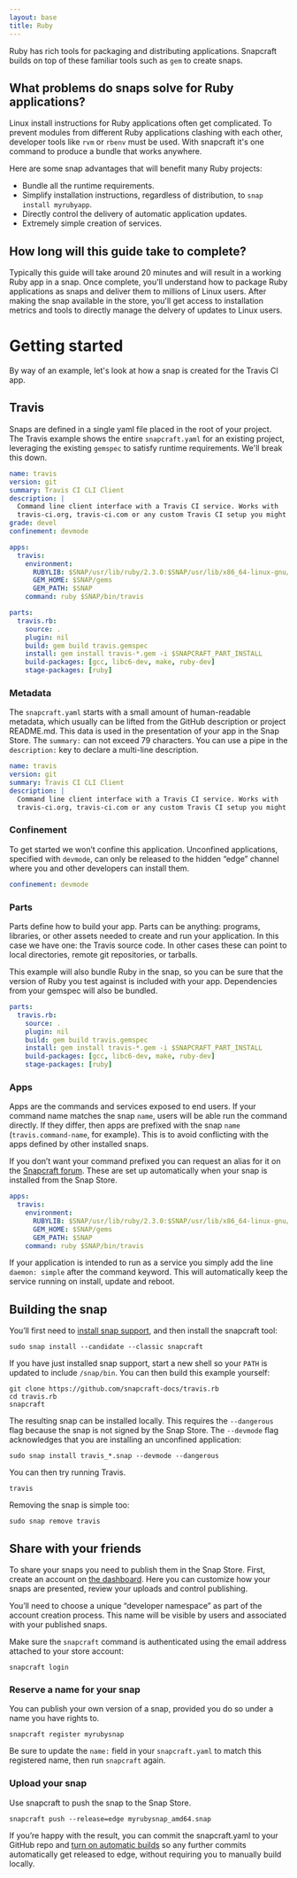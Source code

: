 ```yaml
---
layout: base
title: Ruby
---
```


Ruby has rich tools for packaging and distributing applications. Snapcraft builds on top of these familiar tools such as `gem` to create snaps.

## What problems do snaps solve for Ruby applications?

Linux install instructions for Ruby applications often get complicated. To prevent modules from different Ruby applications clashing with each other, developer tools like `rvm` or `rbenv` must be used. With snapcraft it's one command to produce a bundle that works anywhere.

Here are some snap advantages that will benefit many Ruby projects:

  * Bundle all the runtime requirements.
  * Simplify installation instructions, regardless of distribution, to `snap install myrubyapp`.
  * Directly control the delivery of automatic application updates.
  * Extremely simple creation of services.

## How long will this guide take to complete?

Typically this guide will take around 20 minutes and will result in a working Ruby app in a snap. Once complete, you'll understand how to package Ruby applications as snaps and deliver them to millions of Linux users. After making the snap available in the store, you'll get access to installation metrics and tools to directly manage the delvery of updates to Linux users. 

# Getting started

By way of an example, let's look at how a snap is created for the Travis CI app.

## Travis

Snaps are defined in a single yaml file placed in the root of your project. The Travis example shows the entire `snapcraft.yaml` for an existing project, leveraging the existing `gemspec` to satisfy runtime requirements. We'll break this down.

```yaml
name: travis
version: git
summary: Travis CI CLI Client
description: |
  Command line client interface with a Travis CI service. Works with
  travis-ci.org, travis-ci.com or any custom Travis CI setup you might have.
grade: devel
confinement: devmode

apps:
  travis:
    environment:
      RUBYLIB: $SNAP/usr/lib/ruby/2.3.0:$SNAP/usr/lib/x86_64-linux-gnu/ruby/2.3.0
      GEM_HOME: $SNAP/gems
      GEM_PATH: $SNAP
    command: ruby $SNAP/bin/travis

parts:
  travis.rb:
    source: .
    plugin: nil
    build: gem build travis.gemspec
    install: gem install travis-*.gem -i $SNAPCRAFT_PART_INSTALL
    build-packages: [gcc, libc6-dev, make, ruby-dev]
    stage-packages: [ruby]
```

### Metadata

The `snapcraft.yaml` starts with a small amount of human-readable metadata, which usually can be lifted from the GitHub description or project README.md. This data is used in the presentation of your app in the Snap Store. The `summary:` can not exceed 79 characters. You can use a pipe in the `description:` key to declare a multi-line description.

```yaml
name: travis
version: git
summary: Travis CI CLI Client
description: |
  Command line client interface with a Travis CI service. Works with
  travis-ci.org, travis-ci.com or any custom Travis CI setup you might have.
```

### Confinement

To get started we won’t confine this application. Unconfined applications, specified with `devmode`, can only be released to the hidden “edge” channel where you and other developers can install them.

```yaml
confinement: devmode
```

### Parts

Parts define how to build your app. Parts can be anything: programs, libraries, or other assets needed to create and run your application. In this case we have one: the Travis source code. In other cases these can point to local directories, remote git repositories, or tarballs.

This example will also bundle Ruby in the snap, so you can be sure that the version of Ruby you test against is included with your app. Dependencies from your gemspec will also be bundled.

```yaml
parts:
  travis.rb:
    source: .
    plugin: nil
    build: gem build travis.gemspec
    install: gem install travis-*.gem -i $SNAPCRAFT_PART_INSTALL
    build-packages: [gcc, libc6-dev, make, ruby-dev]
    stage-packages: [ruby]
```

### Apps

Apps are the commands and services exposed to end users. If your command name matches the snap `name`, users will be able run the command directly. If they differ, then apps are prefixed with the snap `name` (`travis.command-name`, for example). This is to avoid conflicting with the apps defined by other installed snaps.

If you don’t want your command prefixed you can request an alias for it on the [Snapcraft forum](https://forum.snapcraft.io/t/process-for-reviewing-aliases-auto-connections-and-track-requests/455). These are set up automatically when your snap is installed from the Snap Store.

```yaml
apps:
  travis:
    environment:
      RUBYLIB: $SNAP/usr/lib/ruby/2.3.0:$SNAP/usr/lib/x86_64-linux-gnu/ruby/2.3.0
      GEM_HOME: $SNAP/gems
      GEM_PATH: $SNAP
    command: ruby $SNAP/bin/travis
```

If your application is intended to run as a service you simply add the line `daemon: simple` after the command keyword. This will automatically keep the service running on install, update and reboot.

## Building the snap

You’ll first need to [install snap support](/core/install), and then install the snapcraft tool:
```
sudo snap install --candidate --classic snapcraft
```

If you have just installed snap support, start a new shell so your `PATH` is updated to include `/snap/bin`. You can then build this example yourself:

```
git clone https://github.com/snapcraft-docs/travis.rb
cd travis.rb
snapcraft
```

The resulting snap can be installed locally. This requires the `--dangerous` flag because the snap is not signed by the Snap Store. The `--devmode` flag acknowledges that you are installing an unconfined application:

```
sudo snap install travis_*.snap --devmode --dangerous
```

You can then try running Travis.

```
travis
```

Removing the snap is simple too:

```
sudo snap remove travis
```

## Share with your friends

To share your snaps you need to publish them in the Snap Store. First, create an account on [the dashboard](https://dashboard.snapcraft.io/dev/account/). Here you can customize how your snaps are presented, review your uploads and control publishing.

You’ll need to choose a unique “developer namespace” as part of the account creation process. This name will be visible by users and associated with your published snaps.

Make sure the `snapcraft` command is authenticated using the email address attached to your store account:

```
snapcraft login
```

### Reserve a name for your snap

You can publish your own version of a snap, provided you do so under a name you have rights to.

```
snapcraft register myrubysnap
```

Be sure to update the `name:` field in your `snapcraft.yaml` to match this registered name, then run `snapcraft` again.

### Upload your snap

Use snapcraft to push the snap to the Snap Store.

```
snapcraft push --release=edge myrubysnap_amd64.snap
```

If you’re happy with the result, you can commit the snapcraft.yaml to your GitHub repo and [turn on automatic builds](https://build.snapcraft.io) so any further commits automatically get released to edge, without requiring you to manually build locally.

<!--
## Next steps

Congratulations, you have an app in edge ready to share with other developers.

What to learn more? Continue on to learn how to get your app ready for a wider audience.
-->
